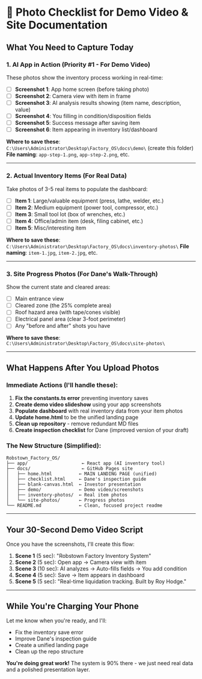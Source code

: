 # 📸 Photo Checklist for Demo Video & Site Documentation

## What You Need to Capture Today

### 1. **AI App in Action** (Priority #1 - For Demo Video)
These photos show the inventory process working in real-time:

- [ ] **Screenshot 1**: App home screen (before taking photo)
- [ ] **Screenshot 2**: Camera view with item in frame
- [ ] **Screenshot 3**: AI analysis results showing (item name, description, value)
- [ ] **Screenshot 4**: You filling in condition/disposition fields
- [ ] **Screenshot 5**: Success message after saving item
- [ ] **Screenshot 6**: Item appearing in inventory list/dashboard

**Where to save these**: `C:\Users\Administrator\Desktop\Factory_OS\docs\demo\` (create this folder)
**File naming**: `app-step-1.png`, `app-step-2.png`, etc.

---

### 2. **Actual Inventory Items** (For Real Data)
Take photos of 3-5 real items to populate the dashboard:

- [ ] **Item 1**: Large/valuable equipment (press, lathe, welder, etc.)
- [ ] **Item 2**: Medium equipment (power tool, compressor, etc.)
- [ ] **Item 3**: Small tool lot (box of wrenches, etc.)
- [ ] **Item 4**: Office/admin item (desk, filing cabinet, etc.)
- [ ] **Item 5**: Misc/interesting item

**Where to save these**: `C:\Users\Administrator\Desktop\Factory_OS\docs\inventory-photos\`
**File naming**: `item-1.jpg`, `item-2.jpg`, etc.

---

### 3. **Site Progress Photos** (For Dane's Walk-Through)
Show the current state and cleared areas:

- [ ] Main entrance view
- [ ] Cleared zone (the 25% complete area)
- [ ] Roof hazard area (with tape/cones visible)
- [ ] Electrical panel area (clear 3-foot perimeter)
- [ ] Any "before and after" shots you have

**Where to save these**: `C:\Users\Administrator\Desktop\Factory_OS\docs\site-photos\`

---

## What Happens After You Upload Photos

### Immediate Actions (I'll handle these):
1. **Fix the constants.ts error** preventing inventory saves
2. **Create demo video slideshow** using your app screenshots
3. **Populate dashboard** with real inventory data from your item photos
4. **Update home.html** to be the unified landing page
5. **Clean up repository** - remove redundant MD files
6. **Create inspection checklist** for Dane (improved version of your draft)

### The New Structure (Simplified):
```
Robstown_Factory_OS/
├── app/                    ← React app (AI inventory tool)
├── docs/                   ← GitHub Pages site
│   ├── home.html          ← MAIN LANDING PAGE (unified)
│   ├── checklist.html     ← Dane's inspection guide
│   ├── blank-canvas.html  ← Investor presentation
│   ├── demo/              ← Demo video/screenshots
│   ├── inventory-photos/  ← Real item photos
│   └── site-photos/       ← Progress photos
└── README.md              ← Clean, focused project readme
```

---

## Your 30-Second Demo Video Script

Once you have the screenshots, I'll create this flow:

1. **Scene 1** (5 sec): "Robstown Factory Inventory System"
2. **Scene 2** (5 sec): Open app → Camera view with item
3. **Scene 3** (10 sec): AI analyzes → Auto-fills fields → You add condition
4. **Scene 4** (5 sec): Save → Item appears in dashboard
5. **Scene 5** (5 sec): "Real-time liquidation tracking. Built by Roy Hodge."

---

## While You're Charging Your Phone

Let me know when you're ready, and I'll:
- Fix the inventory save error
- Improve Dane's inspection guide
- Create a unified landing page
- Clean up the repo structure

**You're doing great work!** The system is 90% there - we just need real data and a polished presentation layer.
